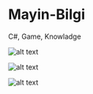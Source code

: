 # Mayin-Bilgi
C#, Game, Knowladge 

![alt text](https://media.discordapp.net/attachments/1038103777821073498/1038104639071059968/2.png?width=1411&height=670 "Logo Title Text 1")

![alt text](https://media.discordapp.net/attachments/1038103777821073498/1038104639742156850/4.png?width=1191&height=670 "Logo Title Text 1")

![alt text](https://media.discordapp.net/attachments/1038103777821073498/1038104640438407178/6.png?width=1191&height=670 "Logo Title Text 1")
